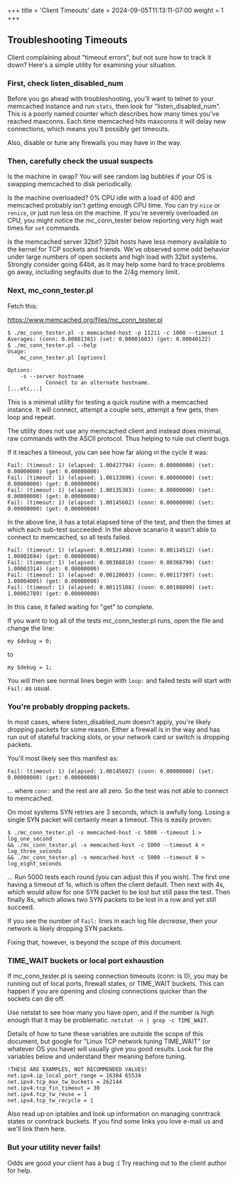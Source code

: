 +++
title = 'Client Timeouts'
date = 2024-09-05T11:13:11-07:00
weight = 1
+++

## Troubleshooting Timeouts

Client complaining about "timeout errors", but not sure how to track it down?
Here's a simple utility for examining your situation.

### First, check listen_disabled_num

Before you go ahead with troubleshooting, you'll want to telnet to your
memcached instance and run `stats`, then look for "listen_disabled_num". This
is a poorly named counter which describes how many times you've reached
maxconns. Each time memcached hits maxconns it will delay new connections,
which means you'll possibly get timeouts.

Also, disable or tune any firewalls you may have in the way.

### Then, carefully check the usual suspects

Is the machine in swap? You will see random lag bubbles if your OS is swapping
memcached to disk periodically.

Is the machine overloaded? 0% CPU idle with a load of 400 and memcached
probably isn't getting enough CPU time. You can try `nice` or `renice`, or
just run less on the machine. If you're severely overloaded on CPU, you might
notice the mc_conn_tester below reporting very high wait times for `set`
commands.

Is the memcached server 32bit? 32bit hosts have less memory available to the
kernel for TCP sockets and friends. We've observed some odd behavior under
large numbers of open sockets and high load with 32bit systems. Strongly
consider going 64bit, as it may help some hard to trace problems go away,
including segfaults due to the 2/4g memory limit.

### Next, mc_conn_tester.pl

Fetch this:

https://www.memcached.org/files/mc_conn_tester.pl

```
$ ./mc_conn_tester.pl -s memcached-host -p 11211 -c 1000 --timeout 1
Averages: (conn: 0.00081381) (set: 0.00001603) (get: 0.00040122)
$ ./mc_conn_tester.pl --help
Usage:
    mc_conn_tester.pl [options]

Options:
    -s --server hostname
            Connect to an alternate hostname.
[...etc...]
```

This is a minimal utility for testing a quick routine with a memcached
instance. It will connect, attempt a couple sets, attempt a few gets, then loop and
repeat.

The utility does not use any memcached client and instead does minimal, raw
commands with the ASCII protocol. Thus helping to rule out client bugs.

If it reaches a timeout, you can see how far along in the cycle it was:

```
Fail: (timeout: 1) (elapsed: 1.00427794) (conn: 0.00000000) (set: 0.00000000) (get: 0.00000000)
Fail: (timeout: 1) (elapsed: 1.00133896) (conn: 0.00000000) (set: 0.00000000) (get: 0.00000000)
Fail: (timeout: 1) (elapsed: 1.00135303) (conn: 0.00000000) (set: 0.00000000) (get: 0.00000000)
Fail: (timeout: 1) (elapsed: 1.00145602) (conn: 0.00000000) (set: 0.00000000) (get: 0.00000000)
```

In the above line, it has a total elapsed time of the test, and then the times
at which each sub-test succeeded. In the above scanario it wasn't able to
connect to memcached, so all tests failed.

```
Fail: (timeout: 1) (elapsed: 0.00121498) (conn: 0.00114512) (set: 1.00002694) (get: 0.00000000)
Fail: (timeout: 1) (elapsed: 0.00368810) (conn: 0.00360799) (set: 1.00003314) (get: 0.00000000)
Fail: (timeout: 1) (elapsed: 0.00128603) (conn: 0.00117397) (set: 1.00004005) (get: 0.00000000)
Fail: (timeout: 1) (elapsed: 0.00115108) (conn: 0.00108099) (set: 1.00002789) (get: 0.00000000)
```

In this case, it failed waiting for "get" to complete.

If you want to log all of the tests mc_conn_tester.pl runs, open the file and
change the line:

```
my $debug = 0;
```

to

```
my $debug = 1;
```

You will then see normal lines begin with `loop:` and failed tests will start
with `Fail:` as usual.

### You're probably dropping packets.

In most cases, where listen_disabled_num doesn't apply, you're likely dropping
packets for some reason. Either a firewall is in the way and has run out of
stateful tracking slots, or your network card or switch is dropping packets.

You'll most likely see this manifest as:

```
Fail: (timeout: 1) (elapsed: 1.00145602) (conn: 0.00000000) (set: 0.00000000) (get: 0.00000000)
```

... where `conn:` and the rest are all zero. So the test was not able to
connect to memcached.

On most systems SYN retries are 3 seconds, which is awfully long. Losing a
single SYN packet will certainly mean a timeout. This is easily proven:

```
$ ./mc_conn_tester.pl -s memcached-host -c 5000 --timeout 1 > log_one_second
&& ./mc_conn_tester.pl -s memcached-host -c 5000 --timeout 4 > log_three_seconds
&& ./mc_conn_tester.pl -s memcached-host -c 5000 --timeout 8 > log_eight_seconds
```

... Run 5000 tests each round (you can adjust this if you wish). The first one
having a timeout of 1s, which is often the client default. Then next with 4s,
which would allow for one SYN packet to be lost but still pass the test. Then
finally 8s, which allows two SYN packets to be lost in a row and yet still
succeed.

If you see the number of `Fail:` lines in each log file *decrease*, then your
network is likely dropping SYN packets.

Fixing that, however, is beyond the scope of this document.

### TIME_WAIT buckets or local port exhaustion

If mc_conn_tester.pl is seeing connection timeouts (conn: is 0), you may be
running out of local ports, firewall states, or TIME_WAIT buckets. This can
happen if you are opening and closing connections quicker than the sockets can
die off.

Use netstat to see how many you have open, and if the number is high enough
that it may be problematic. `netstat -n | grep -c TIME_WAIT`.

Details of how to tune these variables are outside the scope of this document,
but google for "Linux TCP network tuning TIME_WAIT" (or whatever OS you have) will
usually give you good results. Look for the variables below and understand
their meaning before tuning.

```
!THESE ARE EXAMPLES, NOT RECOMMENDED VALUES!
net.ipv4.ip_local_port_range = 16384 65534
net.ipv4.tcp_max_tw_buckets = 262144
net.ipv4.tcp_fin_timeout = 30
net.ipv4.tcp_tw_reuse = 1
net.ipv4.tcp_tw_recycle = 1
```

Also read up on iptables and look up information on managing conntrack states
or conntrack buckets. If you find some links you love e-mail us and we'll link
them here.

### But your utility never fails!

Odds are good your client has a bug :( Try reaching out to the client author
for help.
